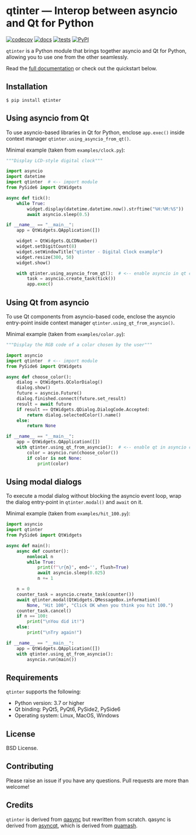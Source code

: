 # qtinter — Interop between asyncio and Qt for Python

[![codecov](https://codecov.io/gh/fancidev/qtinter/branch/master/graph/badge.svg?token=JZ5ON6CHKA)](https://codecov.io/gh/fancidev/qtinter)
[![docs](https://readthedocs.org/projects/qtinter/badge/?version=latest)](https://qtinter.readthedocs.io/en/latest/?badge=latest)
[![tests](https://github.com/fancidev/qtinter/actions/workflows/tests.yml/badge.svg)](https://github.com/fancidev/qtinter/actions/workflows/tests.yml)
[![PyPI](https://img.shields.io/pypi/v/qtinter)](https://pypi.org/project/qtinter/)

`qtinter` is a Python module that brings together asyncio and Qt
for Python, allowing you to use one from the other seamlessly.

Read the [full documentation](https://qtinter.readthedocs.io) or check out the quickstart below.

## Installation

```commandline
$ pip install qtinter
```

## Using asyncio from Qt

To use asyncio-based libraries in Qt for Python, enclose `app.exec()`
inside context manager `qtinter.using_asyncio_from_qt()`.

Minimal example (taken from `examples/clock.py`):

```Python
"""Display LCD-style digital clock"""

import asyncio
import datetime
import qtinter  # <-- import module
from PySide6 import QtWidgets

async def tick():
    while True:
        widget.display(datetime.datetime.now().strftime("%H:%M:%S"))
        await asyncio.sleep(0.5)

if __name__ == "__main__":
    app = QtWidgets.QApplication([])

    widget = QtWidgets.QLCDNumber()
    widget.setDigitCount(8)
    widget.setWindowTitle("qtinter - Digital Clock example")
    widget.resize(300, 50)
    widget.show()

    with qtinter.using_asyncio_from_qt():  # <-- enable asyncio in qt code
        task = asyncio.create_task(tick())
        app.exec()
```

## Using Qt from asyncio

To use Qt components from asyncio-based code, enclose the asyncio
entry-point inside context manager `qtinter.using_qt_from_asyncio()`.

Minimal example (taken from `examples/color.py`):

```Python
"""Display the RGB code of a color chosen by the user"""

import asyncio
import qtinter  # <-- import module
from PySide6 import QtWidgets

async def choose_color():
    dialog = QtWidgets.QColorDialog()
    dialog.show()
    future = asyncio.Future()
    dialog.finished.connect(future.set_result)
    result = await future
    if result == QtWidgets.QDialog.DialogCode.Accepted:
        return dialog.selectedColor().name()
    else:
        return None

if __name__ == "__main__":
    app = QtWidgets.QApplication([])
    with qtinter.using_qt_from_asyncio():  # <-- enable qt in asyncio code
        color = asyncio.run(choose_color())
        if color is not None:
            print(color)
```

## Using modal dialogs

To execute a modal dialog without blocking the asyncio event loop,
wrap the dialog entry-point in `qtinter.modal()` and `await` on it.

Minimal example (taken from `examples/hit_100.py`):

```Python
import asyncio
import qtinter
from PySide6 import QtWidgets

async def main():
    async def counter():
        nonlocal n
        while True:
            print(f"\r{n}", end='', flush=True)
            await asyncio.sleep(0.025)
            n += 1

    n = 0
    counter_task = asyncio.create_task(counter())
    await qtinter.modal(QtWidgets.QMessageBox.information)(
        None, "Hit 100", "Click OK when you think you hit 100.")
    counter_task.cancel()
    if n == 100:
        print("\nYou did it!")
    else:
        print("\nTry again!")

if __name__ == "__main__":
    app = QtWidgets.QApplication([])
    with qtinter.using_qt_from_asyncio():
        asyncio.run(main())
```


## Requirements

`qtinter` supports the following:

- Python version: 3.7 or higher
- Qt binding: PyQt5, PyQt6, PySide2, PySide6
- Operating system: Linux, MacOS, Windows


## License

BSD License.


## Contributing

Please raise an issue if you have any questions. Pull requests are more
than welcome!


## Credits

`qtinter` is derived from
[qasync](https://github.com/CabbageDevelopment/qasync) but rewritten from 
scratch.  qasync is derived from 
[asyncqt](https://github.com/gmarull/asyncqt), which is derived from
[quamash](https://github.com/harvimt/quamash).
